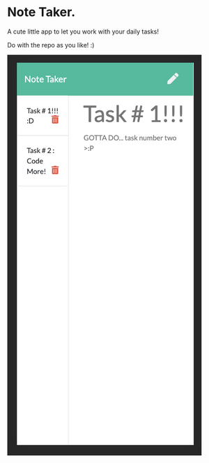# Note Taker.

A cute little app to let you work with your daily tasks!

Do with the repo as you like!  :)

![](screenShot.png)

